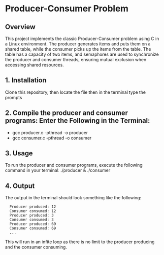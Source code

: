 # Producer-Consumer Problem

## Overview
   This project implements the classic Producer-Consumer problem using C in a Linux environment. The producer generates items and puts them on a shared table, while the consumer picks up the items from the table. The table has a capacity of two items, and semaphores are used to synchronize the producer and consumer threads, ensuring mutual exclusion when accessing shared resources.

## 1. Installation
   Clone this repository, then locate the file then in the terminal type the prompts 

## 2. Compile the producer and consumer programs: Enter the Following in the Terminal: 
- gcc producer.c -pthread -o producer
- gcc consumer.c -pthread -o consumer

## 3. Usage
   To run the producer and consumer programs, execute the following command in your terminal:
   ./producer & ./consumer

## 4. Output
   The output in the terminal should look something like the following: 

      Producer produced: 12
      Consumer consumed: 12
      Producer produced: 3
      Consumer consumed: 3
      Producer produced: 69
      Consumer consumed: 69
      ...
   
   This will run in an infite loop as there is no limit to the producer producing and the consumer consuming. 




